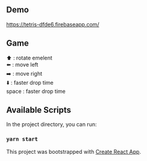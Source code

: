 

## Demo

https://tetris-dfde6.firebaseapp.com/

## Game

:arrow_up: : rotate emelent <br />
:arrow_left: : move left <br />
:arrow_right: : move right <br />
:arrow_down: : faster drop time <br />
space : faster drop time <br />

## Available Scripts

In the project directory, you can run:

### `yarn start`

This project was bootstrapped with [Create React App](https://github.com/facebook/create-react-app).
